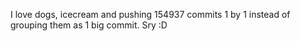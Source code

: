 I love dogs, icecream and pushing 154937 commits 1 by 1 instead of grouping them as 1 big commit. Sry :D
